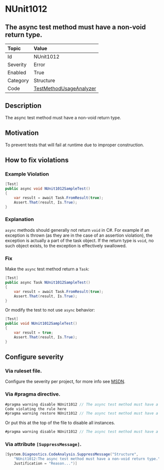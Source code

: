 # NUnit1012
## The async test method must have a non-void return type.

| Topic    | Value
| :--      | :--
| Id       | NUnit1012
| Severity | Error
| Enabled  | True
| Category | Structure
| Code     | [TestMethodUsageAnalyzer](https://github.com/nunit/nunit.analyzers/blob/master/src/nunit.analyzers/TestMethodUsage/TestMethodUsageAnalyzer.cs)


## Description

The async test method must have a non-void return type.

## Motivation

To prevent tests that will fail at runtime due to improper construction.

## How to fix violations

### Example Violation

```csharp
[Test]
public async void NUnit1012SampleTest()
{
    var result = await Task.FromResult(true);
    Assert.That(result, Is.True);
}
```

### Explanation

`async` methods should generally not return `void` in C#. For example if an exception is thrown (as they are in the case of an assertion violation), the exception is actually a part of the task object. If the return type is `void`, no such object exists, to the exception is effectively swallowed.

### Fix

Make the `async` test method return a `Task`:

```csharp
[Test]
public async Task NUnit1012SampleTest()
{
    var result = await Task.FromResult(true);
    Assert.That(result, Is.True);
}
```

Or modify the test to not use `async` behavior:

```csharp
[Test]
public void NUnit1012SampleTest()
{
    var result = true;
    Assert.That(result, Is.True);
}
```

<!-- start generated config severity -->
## Configure severity

### Via ruleset file.

Configure the severity per project, for more info see [MSDN](https://msdn.microsoft.com/en-us/library/dd264949.aspx).

### Via #pragma directive.
```C#
#pragma warning disable NUnit1012 // The async test method must have a non-void return type.
Code violating the rule here
#pragma warning restore NUnit1012 // The async test method must have a non-void return type.
```

Or put this at the top of the file to disable all instances.
```C#
#pragma warning disable NUnit1012 // The async test method must have a non-void return type.
```

### Via attribute `[SuppressMessage]`.

```C#
[System.Diagnostics.CodeAnalysis.SuppressMessage("Structure", 
    "NUnit1012:The async test method must have a non-void return type.",
    Justification = "Reason...")]
```
<!-- end generated config severity -->
